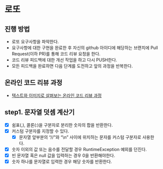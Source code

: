 # 로또
## 진행 방법
* 로또 요구사항을 파악한다.
* 요구사항에 대한 구현을 완료한 후 자신의 github 아이디에 해당하는 브랜치에 Pull Request(이하 PR)를 통해 코드 리뷰 요청을 한다.
* 코드 리뷰 피드백에 대한 개선 작업을 하고 다시 PUSH한다.
* 모든 피드백을 완료하면 다음 단계를 도전하고 앞의 과정을 반복한다.

## 온라인 코드 리뷰 과정
* [텍스트와 이미지로 살펴보는 온라인 코드 리뷰 과정](https://github.com/next-step/nextstep-docs/tree/master/codereview)

## step1. 문자열 덧셈 계산기
 - [x] 쉼표(,), 콜론(:)을 구분자로 분리한 숫자의 합을 반환한다.
 - [x] 커스텀 구분자를 지정할 수 있다.
   - [x] 문자열 앞부분의 “//”와 “\n” 사이에 위치하는 문자를 커스텀 구분자로 사용한다.
 - [x] 숫자 이외의 값 또는 음수를 전달할 경우 RuntimeException 예외를 던진다.
 - [x] 빈 문자열 혹은 null 값을 입력하는 경우 0을 반환해야한다.
 - [x] 숫자 하나를 문자열로 입력한 경우 해당 숫자를 반환한다.
